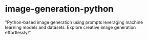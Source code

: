 # image-generation-python
"Python-based image generation using prompts leveraging machine learning models and datasets. Explore creative image generation effortlessly!"
